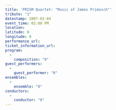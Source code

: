 ```yaml
---
title: 'PRISM Quartet: "Music of James Primosch"'
tribute: "1"
datestamp: 2007-02-04
event_time: 02:00 PM
location: 
latitude: 0
longitude: 0
performance_url: 
ticket_information_url: 
program: 
  -
    composition: "0"
guest_performers: 
  -
    guest_performer: "0"
ensembles: 
  -
    ensemble: "0"
conductors: 
  -
    conductor: "0"
---
```

